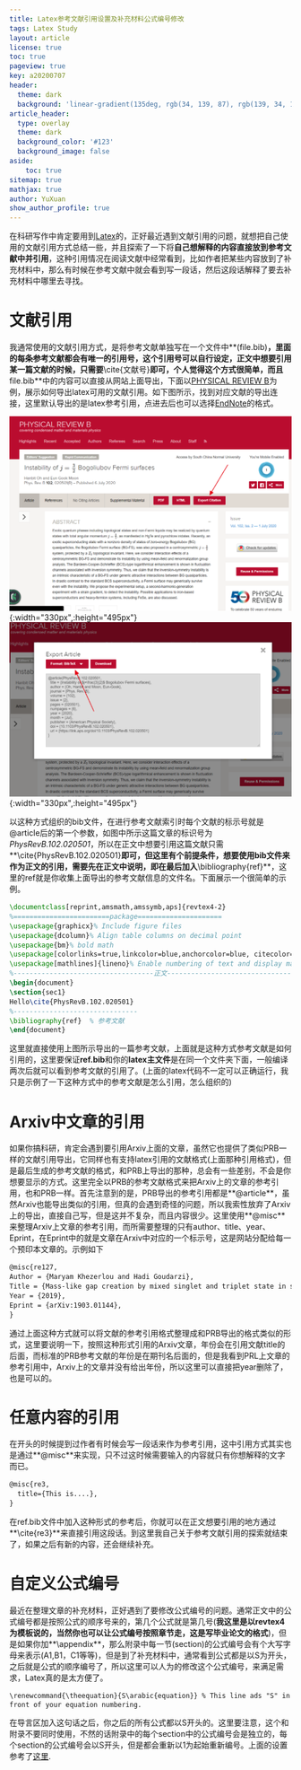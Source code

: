 ```yaml
---
title: Latex参考文献引用设置及补充材料公式编号修改
tags: Latex Study
layout: article
license: true
toc: true
pageview: true
key: a20200707
header:
  theme: dark
  background: 'linear-gradient(135deg, rgb(34, 139, 87), rgb(139, 34, 139))'
article_header:
  type: overlay
  theme: dark
  background_color: '#123'
  background_image: false
aside:
    toc: true
sitemap: true
mathjax: true
author: YuXuan
show_author_profile: true
---
```

在科研写作中肯定要用到[Latex](https://www.latex-project.org/)的，正好最近遇到文献引用的问题，就想把自己使用的文献引用方式总结一些，并且探索了一下将**自己想解释的内容直接放到参考文献中并引用**，这种引用情况在阅读文献中经常看到，比如作者把某些内容放到了补充材料中，那么有时候在参考文献中就会看到写一段话，然后这段话解释了要去补充材料中哪里去寻找。
<!--more-->
# 文献引用
我通常使用的文献引用方式，是将参考文献单独写在一个文件中**(file.bib)**，里面的每条参考文献都会有唯一的引用号，这个引用号可以自行设定，正文中想要引用某一篇文献的时候，只需要**\cite{文献号}**即可，个人觉得这个方式很简单，而且**file.bib**中的内容可以直接从网站上面导出，下面以[PHYSICAL REVIEW B](https://journals.aps.org/prb/)为例，展示如何导出latex可用的文献引用。如下图所示，找到对应文献的导出连接，这里默认导出的是latex参考引用，点进去后也可以选择[EndNote](https://endnote.com/)的格式。

![png](/assets/images/latex/p1.png){:width="330px",:height="495px"}![png](/assets/images/latex/p2.png){:width="330px",:height="495px"}

以这种方式组织的bib文件，在进行参考文献索引时每个文献的标示号就是@article后的第一个参数，如图中所示这篇文章的标识号为*PhysRevB.102.020501*，所以在正文中想要引用这篇文献只需**\cite{PhysRevB.102.020501}**即可，但这里有个前提条件，想要使用bib文件来作为正文的引用，需要先在正文中说明，即在最后加入**\bibliography{ref}**，这里的ref就是你收集上面导出的参考文献信息的文件名。下面展示一个很简单的示例。
```latex
\documentclass[reprint,amsmath,amssymb,aps]{revtex4-2}
%========================package=====================
\usepackage{graphicx}% Include figure files
\usepackage{dcolumn}% Align table columns on decimal point
\usepackage{bm}% bold math
\usepackage[colorlinks=true,linkcolor=blue,anchorcolor=blue, citecolor=blue,urlcolor=blue]{hyperref}% add hypertext capabilities
\usepackage[mathlines]{lineno}% Enable numbering of text and display math
%-----------------------------------正文---------------------------------------------
\begin{document}
\section{sec1}
Hello\cite{PhysRevB.102.020501}
%-------------------------------
\bibliography{ref}  % 参考文献
\end{document}
```
这里就直接使用上图所示导出的一篇参考文献，上面就是这种方式参考文献是如何引用的，这里要保证**ref.bib**和你的**latex主文件**是在同一个文件夹下面，一般编译两次后就可以看到参考文献的引用了。(上面的latex代码不一定可以正确运行，我只是示例了一下这种方式中的参考文献是怎么引用，怎么组织的)

# Arxiv中文章的引用
如果你搞科研，肯定会遇到要引用Arxiv上面的文章，虽然它也提供了类似PRB一样的文献引用导出，它同样也有支持latex引用的文献格式(上面那种引用格式)，但是最后生成的参考文献的格式，和PRB上导出的那种，总会有一些差别，不会是你想要显示的方式。这里完全以PRB的参考文献格式来把Arxiv上的文章的参考引用，也和PRB一样。首先注意到的是，PRB导出的参考引用都是**@article**，虽然Arxiv也能导出类似的引用，但真的会遇到奇怪的问题，所以我索性放弃了Arxiv上的导出，直接自己写，但是这并不复杂，而且内容很少。这里使用**@misc**来整理Arxiv上文章的参考引用，而所需要整理的只有author、title、year、Eprint，在Eprint中的就是文章在Arxiv中对应的一个标示号，这是网站分配给每一个预印本文章的。示例如下
```latex
@misc{re127,
Author = {Maryam Khezerlou and Hadi Goudarzi},
Title = {Mass-like gap creation by mixed singlet and triplet state in superconducting topological insulator},
Year = {2019},
Eprint = {arXiv:1903.01144},
}
```
通过上面这种方式就可以将文献的参考引用格式整理成和PRB导出的格式类似的形式，这里要说明一下，按照这种形式引用的Arxiv文章，年份会在引用文献title的后面，而标准的PRB参考文献的年份是在期刊名后面的，但是我看到PRL上文章的参考引用中，Arxiv上的文章并没有给出年份，所以这里可以直接把year删除了，也是可以的。
# 任意内容的引用
在开头的时候提到过作者有时候会写一段话来作为参考引用，这中引用方式其实也是通过**@misc**来实现，只不过这时候需要输入的内容就只有你想解释的文字而已。
```latex
@misc{re3,
  title={This is....},
}
```
在ref.bib文件中加入这种形式的参考后，你就可以在正文想要引用的地方通过**\cite{re3}**来直接引用这段话。到这里我自己关于参考文献引用的探索就结束了，如果之后有新的内容，还会继续补充。

# 自定义公式编号

最近在整理文章的补充材料，正好遇到了要修改公式编号的问题。通常正文中的公式编号都是按照公式的顺序号来的，第几个公式就是第几号(**我这里是以revtex4为模板说的，当然你也可以让公式编号按照章节走，这是写毕业论文的格式**)，但是如果你加**\appendix**，那么附录中每一节(section)的公式编号会有个大写字母来表示(A1,B1，C1等等)，但是到了补充材料中，通常看到公式都是以S为开头，之后就是公式的顺序编号了，所以这里可以人为的修改这个公式编号，来满足需求，Latex真的是太方便了。

```late
\renewcommand{\theequation}{S\arabic{equation}} % This line ads "S" in front of your equation numbering.
```

在导言区加入这句话之后，你之后的所有公式都以S开头的。这里要注意，这个和附录不要同时使用，不然的话附录中的每个section中的公式编号会是独立的，每个section的公式编号会以S开头，但是都会重新以1为起始重新编号。上面的设置参考了[这里]( https://tex.stackexchange.com/questions/164640/customize-equation-numbering-for-equation-environment ).